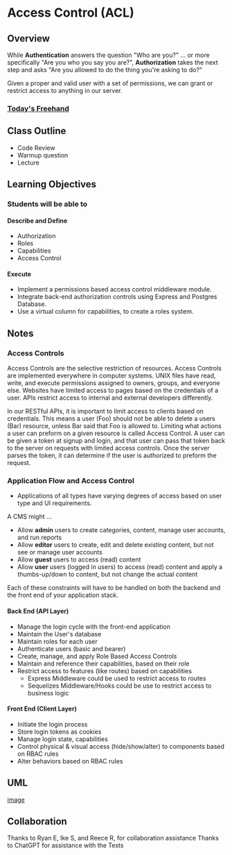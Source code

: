 # Access Control (ACL)

## Overview

While **Authentication** answers the question "Who are you?" ... or more specifically "Are you who you say you are?", **Authorization** takes the next step and asks "Are you allowed to do the thing you're asking to do?"

Given a proper and valid user with a set of permissions, we can grant or restrict access to anything in our server.

### [Today's Freehand](https://projects.invisionapp.com/freehand/document/jaN3KXcYg)

## Class Outline

<!-- To Be Completed By Instructor -->
- Code Review
- Warmup question
- Lecture

## Learning Objectives

### Students will be able to

#### Describe and Define

- Authorization
- Roles
- Capabilities
- Access Control

#### Execute

- Implement a permissions based access control middleware module.
- Integrate back-end authorization controls using Express and Postgres Database.
- Use a virtual column for capabilities, to create a roles system.

## Notes

### Access Controls

Access Controls are the selective restriction of resources. Access Controls are implemented everywhere in computer systems. UNIX files have read, write, and execute permissions assigned to owners, groups, and everyone else. Websites have limited access to pages based on the credentials of a user. APIs restrict access to internal and external developers differently.

In our RESTful APIs, it is important to limit access to clients based on credentials. This means a user (Foo) should not be able to delete a users (Bar) resource, unless Bar said that Foo is allowed to. Limiting what actions a user can preform on a given resource is called Access Control. A user can be given a token at signup and login, and that user can pass that token back to the server on requests with limited access controls. Once the server parses the token, it can determine if the user is authorized to preform the request.

### Application Flow and Access Control

- Applications of all types have varying degrees of access based on user type and UI requirements.

A CMS might ...

- Allow **admin** users to create categories, content, manage user accounts, and run reports
- Allow **editor** users to create, edit and delete existing content, but not see or manage user accounts
- Allow **guest** users to access (read) content
- Allow **user** users (logged in users) to access (read) content and apply a thumbs-up/down to content, but not change the actual content

Each of these constraints will have to be handled on both the backend and the front end of your application stack.

#### Back End (API Layer)

- Manage the login cycle with the front-end application
- Maintain the User's database
- Maintain roles for each user
- Authenticate users (basic and bearer)
- Create, manage, and apply Role Based Access Controls
- Maintain and reference their capabilities, based on their role
- Restrict access to features (like routes) based on capabilities
  - Express Middleware could be used to restrict access to routes
  - Sequelizes Middleware/Hooks could be use to restrict access to business logic

#### Front End (Client Layer)

- Initiate the login process
- Store login tokens as cookies
- Manage login state, capabilities
- Control physical & visual access (hide/show/alter) to components based on RBAC rules
- Alter behaviors based on RBAC rules

## UML
[image](./assets/lab8%20UML.png)

## Collaboration

Thanks to Ryan E, Ike S, and Reece R, for collaboration assistance
Thanks to ChatGPT for assistance with the Tests
